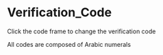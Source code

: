 # Verification_Code

Click the code frame to change the verification code

All codes are composed of Arabic numerals
